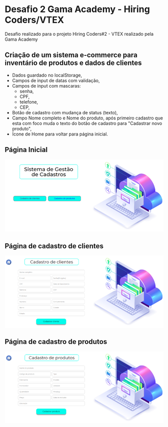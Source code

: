 # Desafio 2 Gama Academy - Hiring Coders/VTEX
  Desafio realizado para o projeto Hiring Coders\#2 - VTEX realizado pela Gama Academy

## Criação de um sistema e-commerce para inventário de produtos e dados de clientes
- Dados guardado no localStorage,
- Campos de input de datas com validação,  
- Campos de input com mascaras: 
  - senha,
  - CPF,
  - telefone,
  - CEP,
- Botão de cadastro com mudança de status (texto),
- Campo Nome completo  e Nome do produto, após primeiro cadastro que esta com foco muda o texto do botão de cadastro para "Cadastrar novo produto",
- Ícone de Home para voltar para página inicial.
  
## Página Inicial
  ![Imagem Página inicial](image/Pagina_inicial.png)

## Página de cadastro de clientes
  ![Imagem Página de cadastro de clientes](image/Pagina_cadastro_cliente.png)

  ## Página de cadastro de produtos
  ![Imagem Página de cadastro de clientes](image/Pagina_cadastro_produto.png)
